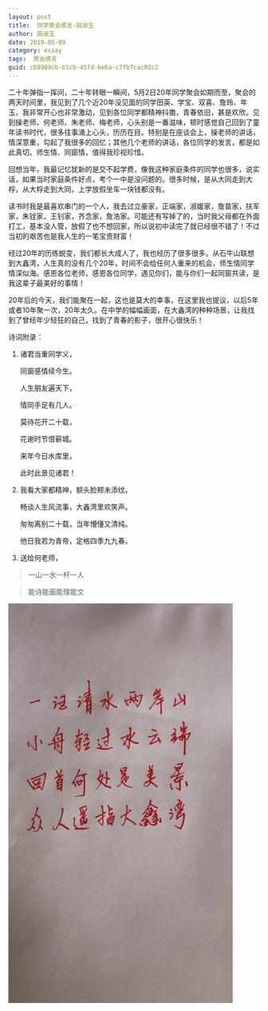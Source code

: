 ```yaml
---
layout: post
title:  同学聚会感言-田淑玉
author:	田淑玉
date: 2019-05-09
category: essay
tags:  聚会感言
guid: c69989cb-b1cb-45fd-be6a-c7fb7cac92c2
---
```



二十年弹指一挥间，二十年转眼一瞬间，5月2日20年同学聚会如期而至，聚会的两天时间里，我见到了几个近20年没见面的同学田英、学宝、双喜、詹玲、年玉，我非常开心也非常激动，见到各位同学都精神抖擞，青春依旧，甚是欢欣。见到操老师、何老师、朱老师、梅老师，心头别是一番滋味，顿时感觉自己回到了童年读书时代，很多往事涌上心头，历历在目。特别是在座谈会上，操老师的讲话，情深意重，勾起了我很多的回忆；其他几个老师的讲话，各位同学的发言，都是如此真切。师生情、同窗情，值得我珍视珍惜。

回想当年，我最记忆犹新的是交不起学费，像我这种家庭条件的同学也很多，说实话，如果当时家庭条件好点，考个一中是没问题的。很多时候，是从大同走到大桴，从大桴走到大同，上学放假坐车一块钱都没有。

读书时我是最喜欢串门的一个人，我去过立豪家，正端家，淑媛家，詹苗家，扶军家，朱铨家，王钊家，齐念家，詹浩家。可能还有写掉了的，当时我父母都在外面打工，基本没人管，放假了也不想回家，所以说初中读完了就已经很不错了！不过当初的艰苦也是我人生的一笔宝贵财富！

经过20年的历练蜕变，我们都长大成人了，我也经历了很多很多。从石牛山联想到大鑫湾，人生真的没有几个20年，时间不会给任何人重来的机会，师生情同学情深似海。感恩各位老师，感恩各位同学，遇见你们，能与你们一起同窗共读，是我这辈子最美好的事情！

20年后的今天，我们能聚在一起，这也是莫大的幸事，在这里我也提议，以后5年或者10年聚一次，20年太久。在中学的幅幅画面，在大鑫湾的种种场景，让我找到了曾经年少轻狂的自己，找到了青春的影子，很开心很快乐！

诗词附录：

1.  诸君当重同学义，

    同窗感情续今生。

    人生朋友遍天下，

    情同手足有几人。

    莫待花开二十载，

    花谢时节恨蕲城。

    来年今日水库里，

    此时此景见诸君！

2.  我看大家都精神，额头脸颊未添纹。

    畅谈人生风流事，大鑫湾里欢笑声。

    匆匆离别二十载，当年懵懂又清纯。

    他日我若为青帝，定格四季九九春。

3.  送给何老师，

>   一山一水一杆一人

>   能诗能画能理能文

![田淑玉诗词](/assets/i/20year/shuyu1.jpg)
